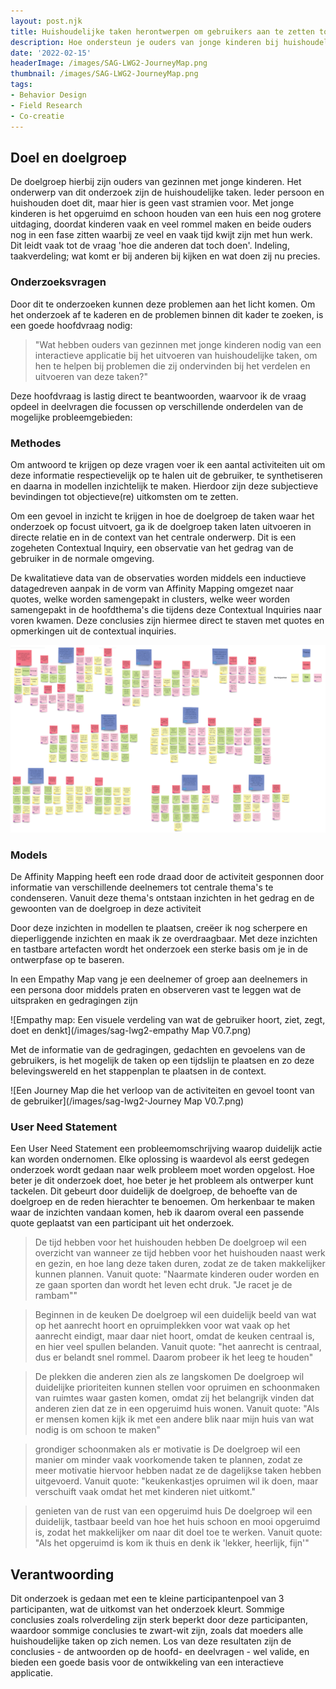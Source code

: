```yaml
---
layout: post.njk
title: Huishoudelijke taken herontwerpen om gebruikers aan te zetten tot gedragsverandering
description: Hoe ondersteun je ouders van jonge kinderen bij huishoudelijke taken met een interactieve applicatie? In dit artikel deel ik mijn onderzoek naar hun behoeften, obstakels en motivaties, met inzichten uit observaties, modellen en concrete user need statements.
date: '2022-02-15'
headerImage: /images/SAG-LWG2-JourneyMap.png
thumbnail: /images/SAG-LWG2-JourneyMap.png
tags:
- Behavior Design
- Field Research
- Co-creatie
---
```


## Doel en doelgroep

De doelgroep hierbij zijn ouders van gezinnen met jonge kinderen. Het onderwerp van dit onderzoek zijn de huishoudelijke taken. Ieder persoon en huishouden doet dit, maar hier is geen vast stramien voor. Met jonge kinderen is het opgeruimd en schoon houden van een huis een nog grotere uitdaging, doordat kinderen vaak en veel rommel maken en beide ouders nog in een fase zitten waarbij ze veel en vaak tijd kwijt zijn met hun werk. Dit leidt vaak tot de vraag 'hoe die anderen dat toch doen'. Indeling, taakverdeling; wat komt er bij anderen bij kijken en wat doen zij nu precies.

### Onderzoeksvragen

Door dit te onderzoeken kunnen deze problemen aan het licht komen. Om het onderzoek af te kaderen en de problemen binnen dit kader te zoeken, is een goede hoofdvraag nodig:

> "Wat hebben ouders van gezinnen met jonge kinderen nodig van een interactieve applicatie bij het uitvoeren van huishoudelijke taken, om hen te helpen bij problemen die zij ondervinden bij het verdelen en uitvoeren van deze taken?"

Deze hoofdvraag is lastig direct te beantwoorden, waarvoor ik de vraag opdeel in deelvragen die focussen op verschillende onderdelen van de mogelijke probleemgebieden:

### Methodes

Om antwoord te krijgen op deze vragen voer ik een aantal activiteiten uit om deze informatie respectievelijk op te halen uit de gebruiker, te synthetiseren en daarna in modellen inzichtelijk te maken. Hierdoor zijn deze subjectieve bevindingen tot objectieve(re) uitkomsten om te zetten.

Om een gevoel in inzicht te krijgen in hoe de doelgroep de taken waar het onderzoek op focust uitvoert, ga ik de doelgroep taken laten uitvoeren in directe relatie en in de context van het centrale onderwerp. Dit is een zogeheten Contextual Inquiry, een observatie van het gedrag van de gebruiker in de normale omgeving.

De kwalitatieve data van de observaties worden middels een inductieve datagedreven aanpak in de vorm van Affinity Mapping omgezet naar quotes, welke worden samengepakt in clusters, welke weer worden samengepakt in de hoofdthema's die tijdens deze Contextual Inquiries naar voren kwamen. Deze conclusies zijn hiermee direct te staven met quotes en opmerkingen uit de contextual inquiries.

![Affinity Map - alle opmerkingen van de drie participanten om overeenkomsten en opvallendheden te vinden](/images/sag-lwg2-affinity-mapping.png)

### Models

De Affinity Mapping heeft een rode draad door de activiteit gesponnen door informatie van verschillende deelnemers tot centrale thema's te condenseren. Vanuit deze thema's ontstaan inzichten in het gedrag en de gewoonten van de doelgroep in deze activiteit

Door deze inzichten in modellen te plaatsen, creëer ik nog scherpere en dieperliggende inzichten en maak ik ze overdraagbaar. Met deze inzichten en tastbare artefacten wordt het onderzoek een sterke basis om je in de ontwerpfase op te baseren.

In een Empathy Map vang je een deelnemer of groep aan deelnemers in een persona door middels praten en observeren vast te leggen wat de uitspraken en gedragingen zijn

![Empathy map: Een visuele verdeling van wat de gebruiker hoort, ziet, zegt, doet en denkt](/images/sag-lwg2-empathy Map V0.7.png)

Met de informatie van de gedragingen, gedachten en gevoelens van de gebruikers, is het mogelijk de taken op een tijdslijn te plaatsen en zo deze belevingswereld en het stappenplan te plaatsen in de context.

![Een Journey Map die het verloop van de activiteiten en gevoel toont van de gebruiker](/images/sag-lwg2-Journey Map V0.7.png)

### User Need Statement

Een User Need Statement een probleemomschrijving waarop duidelijk actie kan worden ondernomen. Elke oplossing is waardevol als eerst gedegen onderzoek wordt gedaan naar welk probleem moet worden opgelost. Hoe beter je dit onderzoek doet, hoe beter je het probleem als ontwerper kunt tackelen. Dit gebeurt door duidelijk de doelgroep, de behoefte van de doelgroep en de reden hierachter te benoemen. Om herkenbaar te maken waar de inzichten vandaan komen, heb ik daarom overal een passende quote geplaatst van een participant uit het onderzoek.

> De tijd hebben voor het huishouden hebben
De doelgroep wil een overzicht van wanneer ze tijd hebben voor het huishouden naast werk en gezin, en hoe lang deze taken duren, zodat ze de taken makkelijker kunnen plannen.
Vanuit quote: "Naarmate kinderen ouder worden en ze gaan sporten dan wordt het leven echt druk. "Je racet je de rambam""

> Beginnen in de keuken
De doelgroep wil een duidelijk beeld van wat op het aanrecht hoort en opruimplekken voor wat vaak op het aanrecht eindigt, maar daar niet hoort, omdat de keuken centraal is, en hier veel spullen belanden.
Vanuit quote: "het aanrecht is centraal, dus er belandt snel rommel. Daarom probeer ik het leeg te houden"

> De plekken die anderen zien als ze langskomen
De doelgroep wil duidelijke prioriteiten kunnen stellen voor opruimen en schoonmaken van ruimtes waar gasten komen, omdat zij het belangrijk vinden dat anderen zien dat ze in een opgeruimd huis wonen.
Vanuit quote: "Als er mensen komen kijk ik met een andere blik naar mijn huis van wat nodig is om schoon te maken"

> grondiger schoonmaken als er motivatie is
De doelgroep wil een manier om minder vaak voorkomende taken te plannen, zodat ze meer motivatie hiervoor hebben nadat ze de dagelijkse taken hebben uitgevoerd.
Vanuit quote: "keukenkastjes opruimen wil ik doen, maar verschuift vaak omdat het met kinderen niet uitkomt."

> genieten van de rust van een opgeruimd huis
De doelgroep wil een duidelijk, tastbaar beeld van hoe het huis schoon en mooi opgeruimd is,  zodat het makkelijker om naar dit doel toe te werken.	
Vanuit quote: "Als het opgeruimd is kom ik thuis en denk ik 'lekker, heerlijk, fijn'"

## Verantwoording

Dit onderzoek is gedaan met een te kleine participantenpoel van 3 participanten, wat de uitkomst van het onderzoek kleurt. Sommige conclusies zoals rolverdeling zijn sterk beperkt door deze participanten, waardoor sommige conclusies te zwart-wit zijn, zoals dat moeders alle huishoudelijke taken op zich nemen. Los van deze resultaten zijn de conclusies - de antwoorden op de hoofd- en deelvragen - wel valide, en bieden een goede basis voor de ontwikkeling van een interactieve applicatie.

